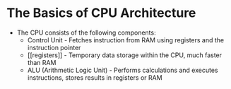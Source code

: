 # The Basics of CPU Architecture
- The CPU consists of the following components:
	- Control Unit - Fetches instruction from RAM using registers and the instruction pointer
	- [[registers]] - Temporary data storage within the CPU, much faster than RAM
	- ALU (Arithmetic Logic Unit) - Performs calculations and executes instructions, stores results in registers or RAM


